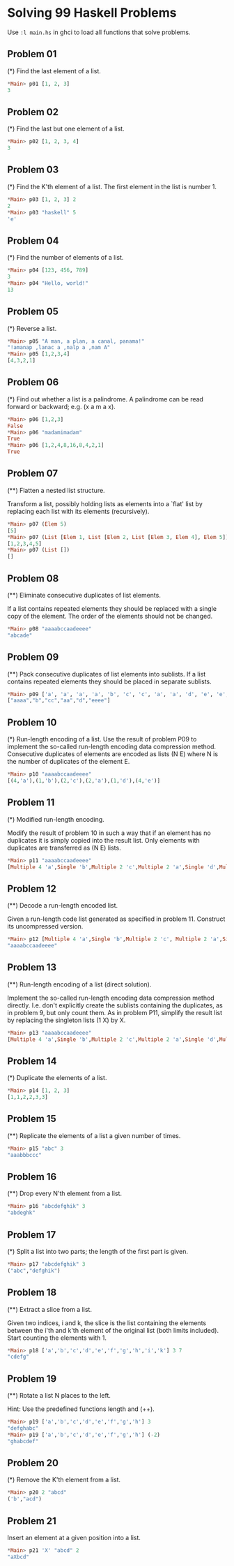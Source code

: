 # Solving 99 Haskell Problems 

Use ```:l main.hs``` in ghci to load all functions that solve problems.

## Problem 01

(*) Find the last element of a list.

``` haskell
*Main> p01 [1, 2, 3]
3
```

## Problem 02

(*) Find the last but one element of a list.

``` haskell
*Main> p02 [1, 2, 3, 4]
3
```

## Problem 03

(*) Find the K'th element of a list. The first element in the list is number 1.

``` haskell
*Main> p03 [1, 2, 3] 2
2
*Main> p03 "haskell" 5
'e'
```

## Problem 04

(*) Find the number of elements of a list.

``` haskell
*Main> p04 [123, 456, 789]
3
*Main> p04 "Hello, world!"
13
```

## Problem 05

(*) Reverse a list.

``` haskell
*Main> p05 "A man, a plan, a canal, panama!"
"!amanap ,lanac a ,nalp a ,nam A"
*Main> p05 [1,2,3,4]
[4,3,2,1]
```

## Problem 06

(*) Find out whether a list is a palindrome. A palindrome can be read forward or backward; e.g. (x a m a x).

``` haskell
*Main> p06 [1,2,3]
False
*Main> p06 "madamimadam"
True
*Main> p06 [1,2,4,8,16,8,4,2,1]
True
```

## Problem 07

(**) Flatten a nested list structure.

Transform a list, possibly holding lists as elements into a `flat' list by replacing each list with its elements (recursively).

``` haskell
*Main> p07 (Elem 5)
[5]
*Main> p07 (List [Elem 1, List [Elem 2, List [Elem 3, Elem 4], Elem 5]])
[1,2,3,4,5]
*Main> p07 (List [])
[]
```

## Problem 08

(**) Eliminate consecutive duplicates of list elements.

If a list contains repeated elements they should be replaced with a single copy of the element. The order of the elements should not be changed.

``` haskell
*Main> p08 "aaaabccaadeeee"
"abcade"
```

## Problem 09

(**) Pack consecutive duplicates of list elements into sublists. If a list contains repeated elements they should be placed in separate sublists.

``` haskell
*Main> p09 ['a', 'a', 'a', 'a', 'b', 'c', 'c', 'a', 'a', 'd', 'e', 'e', 'e', 'e']
["aaaa","b","cc","aa","d","eeee"]
```

## Problem 10

(*) Run-length encoding of a list. Use the result of problem P09 to implement the so-called run-length encoding data compression method. Consecutive duplicates of elements are encoded as lists (N E) where N is the number of duplicates of the element E.

``` haskell
*Main> p10 "aaaabccaadeeee"
[(4,'a'),(1,'b'),(2,'c'),(2,'a'),(1,'d'),(4,'e')]
```

## Problem 11

(*) Modified run-length encoding.

Modify the result of problem 10 in such a way that if an element has no duplicates it is simply copied into the result list. Only elements with duplicates are transferred as (N E) lists.

``` haskell
*Main> p11 "aaaabccaadeeee"
[Multiple 4 'a',Single 'b',Multiple 2 'c',Multiple 2 'a',Single 'd',Multiple 4 'e']
```

## Problem 12

(**) Decode a run-length encoded list.

Given a run-length code list generated as specified in problem 11. Construct its uncompressed version.

``` haskell
*Main> p12 [Multiple 4 'a',Single 'b',Multiple 2 'c', Multiple 2 'a',Single 'd',Multiple 4 'e']
"aaaabccaadeeee"
```

## Problem 13

(**) Run-length encoding of a list (direct solution).

Implement the so-called run-length encoding data compression method directly. I.e. don't explicitly create the sublists containing the duplicates, as in problem 9, but only count them. As in problem P11, simplify the result list by replacing the singleton lists (1 X) by X.

``` haskell
*Main> p13 "aaaabccaadeeee"
[Multiple 4 'a',Single 'b',Multiple 2 'c',Multiple 2 'a',Single 'd',Multiple 3 'e']
```

## Problem 14

(*) Duplicate the elements of a list.

``` haskell
*Main> p14 [1, 2, 3]
[1,1,2,2,3,3]
```

## Problem 15

(**) Replicate the elements of a list a given number of times.

``` haskell
*Main> p15 "abc" 3
"aaabbbccc"
```

## Problem 16

(**) Drop every N'th element from a list.

``` haskell
*Main> p16 "abcdefghik" 3
"abdeghk"
```

## Problem 17

(*) Split a list into two parts; the length of the first part is given.

``` haskell
*Main> p17 "abcdefghik" 3
("abc","defghik")
```

## Problem 18

(**) Extract a slice from a list.

Given two indices, i and k, the slice is the list containing the elements between the i'th and k'th element of the original list (both limits included). Start counting the elements with 1.

``` haskell
*Main> p18 ['a','b','c','d','e','f','g','h','i','k'] 3 7
"cdefg"
```

## Problem 19

(**) Rotate a list N places to the left.

Hint: Use the predefined functions length and (++).

``` haskell
*Main> p19 ['a','b','c','d','e','f','g','h'] 3
"defghabc"
*Main> p19 ['a','b','c','d','e','f','g','h'] (-2)
"ghabcdef"
```

## Problem 20

(*) Remove the K'th element from a list.

``` haskell
*Main> p20 2 "abcd"
('b',"acd")
```

## Problem 21

Insert an element at a given position into a list.

``` haskell
*Main> p21 'X' "abcd" 2
"aXbcd"
```


